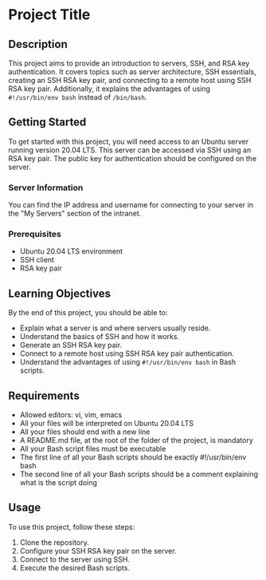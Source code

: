 # Project Title

## Description

This project aims to provide an introduction to servers, SSH, and RSA key authentication. It covers topics such as server architecture, SSH essentials, creating an SSH RSA key pair, and connecting to a remote host using SSH RSA key pair. Additionally, it explains the advantages of using `#!/usr/bin/env bash` instead of `/bin/bash`.

## Getting Started

To get started with this project, you will need access to an Ubuntu server running version 20.04 LTS. This server can be accessed via SSH using an RSA key pair. The public key for authentication should be configured on the server.

### Server Information

You can find the IP address and username for connecting to your server in the "My Servers" section of the intranet.

### Prerequisites

- Ubuntu 20.04 LTS environment
- SSH client
- RSA key pair

## Learning Objectives

By the end of this project, you should be able to:

- Explain what a server is and where servers usually reside.
- Understand the basics of SSH and how it works.
- Generate an SSH RSA key pair.
- Connect to a remote host using SSH RSA key pair authentication.
- Understand the advantages of using `#!/usr/bin/env bash` in Bash scripts.

## Requirements

- Allowed editors: vi, vim, emacs
- All your files will be interpreted on Ubuntu 20.04 LTS
- All your files should end with a new line
- A README.md file, at the root of the folder of the project, is mandatory
- All your Bash script files must be executable
- The first line of all your Bash scripts should be exactly #!/usr/bin/env bash
- The second line of all your Bash scripts should be a comment explaining what is the script doing

## Usage

To use this project, follow these steps:

1. Clone the repository.
2. Configure your SSH RSA key pair on the server.
3. Connect to the server using SSH.
4. Execute the desired Bash scripts.
